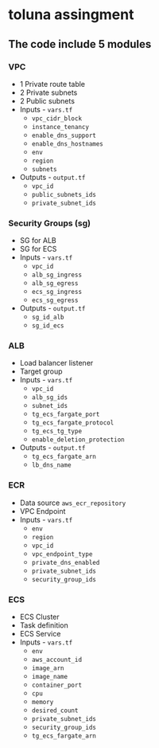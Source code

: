 # toluna assingment

## The code include 5 modules

### VPC

- 1 Private route table
- 2 Private subnets
- 2 Public subnets
- Inputs - `vars.tf`
  - `vpc_cidr_block`
  - `instance_tenancy`
  - `enable_dns_support`
  - `enable_dns_hostnames`
  - `env`
  - `region`
  - `subnets`
- Outputs - `output.tf`
  - `vpc_id`
  - `public_subnets_ids`
  - `private_subnet_ids`

### Security Groups (sg)

- SG for ALB
- SG for ECS
- Inputs - `vars.tf`
  - `vpc_id`
  - `alb_sg_ingress`
  - `alb_sg_egress`
  - `ecs_sg_ingress`
  - `ecs_sg_egress`
- Outputs - `output.tf`
  - `sg_id_alb`
  - `sg_id_ecs`

### ALB

- Load balancer listener
- Target group
- Inputs - `vars.tf`
  - `vpc_id`
  - `alb_sg_ids`
  - `subnet_ids`
  - `tg_ecs_fargate_port`
  - `tg_ecs_fargate_protocol`
  - `tg_ecs_tg_type`
  - `enable_deletion_protection`
- Outputs - `output.tf`
  - `tg_ecs_fargate_arn`
  - `lb_dns_name`

### ECR

- Data source `aws_ecr_repository`
- VPC Endpoint
- Inputs - `vars.tf`
  - `env`
  - `region`
  - `vpc_id`
  - `vpc_endpoint_type`
  - `private_dns_enabled`
  - `private_subnet_ids`
  - `security_group_ids`

### ECS

- ECS Cluster
- Task definition
- ECS Service
- Inputs - `vars.tf`
  - `env`
  - `aws_account_id`
  - `image_arn`
  - `image_name`
  - `container_port`
  - `cpu`
  - `memory`
  - `desired_count`
  - `private_subnet_ids`
  - `security_group_ids`
  - `tg_ecs_fargate_arn`
